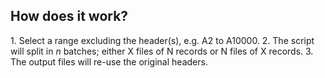 <h2>How does it work?</h2>
1. Select a range excluding the header(s), e.g. A2 to A10000.
2. The script will split in <i>n</i> batches; either X files of N records or N files of X records.
3. The output files will re-use the original headers.
